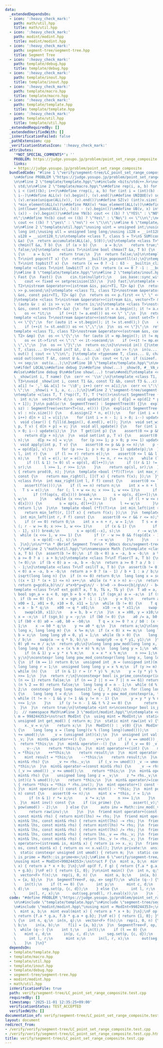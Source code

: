 ```yaml
---
data:
  _extendedDependsOn:
  - icon: ':heavy_check_mark:'
    path: math/util.hpp
    title: math/util.hpp
  - icon: ':heavy_check_mark:'
    path: modint/modint.hpp
    title: modint/modint.hpp
  - icon: ':heavy_check_mark:'
    path: segment-tree/segment-tree.hpp
    title: Segment Tree
  - icon: ':heavy_check_mark:'
    path: template/debug.hpp
    title: template/debug.hpp
  - icon: ':heavy_check_mark:'
    path: template/inout.hpp
    title: template/inout.hpp
  - icon: ':heavy_check_mark:'
    path: template/macro.hpp
    title: template/macro.hpp
  - icon: ':heavy_check_mark:'
    path: template/template.hpp
    title: template/template.hpp
  - icon: ':heavy_check_mark:'
    path: template/util.hpp
    title: template/util.hpp
  _extendedRequiredBy: []
  _extendedVerifiedWith: []
  _isVerificationFailed: false
  _pathExtension: cpp
  _verificationStatusIcon: ':heavy_check_mark:'
  attributes:
    '*NOT_SPECIAL_COMMENTS*': ''
    PROBLEM: https://judge.yosupo.jp/problem/point_set_range_composite
    links:
    - https://judge.yosupo.jp/problem/point_set_range_composite
  bundledCode: "#line 1 \"verify/segment-tree/LC_point_set_range_composite.test.cpp\"\
    \n#define PROBLEM \"https://judge.yosupo.jp/problem/point_set_range_composite\"\
    \n\n#line 2 \"template/template.hpp\"\n#include <bits/stdc++.h>\nusing namespace\
    \ std;\n\n#line 2 \"template/macro.hpp\"\n#define rep(i, a, b) for (int i = (a);\
    \ i < (int)(b); i++)\n#define rrep(i, a, b) for (int i = (int)(b) - 1; i >= (a);\
    \ i--)\n#define ALL(v) (v).begin(), (v).end()\n#define UNIQUE(v) sort(ALL(v)),\
    \ (v).erase(unique(ALL(v)), (v).end())\n#define SZ(v) (int)v.size()\n#define MIN(v)\
    \ *min_element(ALL(v))\n#define MAX(v) *max_element(ALL(v))\n#define LB(v, x)\
    \ int(lower_bound(ALL(v), (x)) - (v).begin())\n#define UB(v, x) int(upper_bound(ALL(v),\
    \ (x)) - (v).begin())\n#define YN(b) cout << ((b) ? \"YES\" : \"NO\") << \"\\\
    n\";\n#define Yn(b) cout << ((b) ? \"Yes\" : \"No\") << \"\\n\";\n#define yn(b)\
    \ cout << ((b) ? \"yes\" : \"no\") << \"\\n\";\n#line 6 \"template/template.hpp\"\
    \n\n#line 2 \"template/util.hpp\"\nusing uint = unsigned int;\nusing ll = long\
    \ long int;\nusing ull = unsigned long long;\nusing i128 = __int128_t;\nusing\
    \ u128 = __uint128_t;\n\ntemplate <class T, class S = T>\nS SUM(const vector<T>\
    \ &a) {\n  return accumulate(ALL(a), S(0));\n}\ntemplate <class T>\ninline bool\
    \ chmin(T &a, T b) {\n  if (a > b) {\n    a = b;\n    return true;\n  }\n  return\
    \ false;\n}\ntemplate <class T>\ninline bool chmax(T &a, T b) {\n  if (a < b)\
    \ {\n    a = b;\n    return true;\n  }\n  return false;\n}\n\ntemplate <class\
    \ T>\nint popcnt(T x) {\n  return __builtin_popcountll(x);\n}\ntemplate <class\
    \ T>\nint topbit(T x) {\n  return (x == 0 ? -1 : 63 - __builtin_clzll(x));\n}\n\
    template <class T>\nint lowbit(T x) {\n  return (x == 0 ? -1 : __builtin_ctzll(x));\n\
    }\n#line 8 \"template/template.hpp\"\n\n#line 2 \"template/inout.hpp\"\nstruct\
    \ Fast {\n  Fast() {\n    cin.tie(nullptr);\n    ios_base::sync_with_stdio(false);\n\
    \    cout << fixed << setprecision(15);\n  }\n} fast;\n\ntemplate <class T1, class\
    \ T2>\nistream &operator>>(istream &is, pair<T1, T2> &p) {\n  return is >> p.first\
    \ >> p.second;\n}\ntemplate <class T1, class T2>\nostream &operator<<(ostream\
    \ &os, const pair<T1, T2> &p) {\n  return os << p.first << \" \" << p.second;\n\
    }\ntemplate <class T>\nistream &operator>>(istream &is, vector<T> &a) {\n  for\
    \ (auto &v : a) is >> v;\n  return is;\n}\ntemplate <class T>\nostream &operator<<(ostream\
    \ &os, const vector<T> &a) {\n  for (auto it = a.begin(); it != a.end();) {\n\
    \    os << *it;\n    if (++it != a.end()) os << \" \";\n  }\n  return os;\n}\n\
    template <class T>\nostream &operator<<(ostream &os, const set<T> &st) {\n  os\
    \ << \"{\";\n  for (auto it = st.begin(); it != st.end();) {\n    os << *it;\n\
    \    if (++it != st.end()) os << \",\";\n  }\n  os << \"}\";\n  return os;\n}\n\
    template <class T1, class T2>\nostream &operator<<(ostream &os, const map<T1,\
    \ T2> &mp) {\n  os << \"{\";\n  for (auto it = mp.begin(); it != mp.end();) {\n\
    \    os << it->first << \":\" << it->second;\n    if (++it != mp.end()) os <<\
    \ \",\";\n  }\n  os << \"}\";\n  return os;\n}\n\nvoid in() {}\ntemplate <typename\
    \ T, class... U>\nvoid in(T &t, U &...u) {\n  cin >> t;\n  in(u...);\n}\nvoid\
    \ out() { cout << \"\\n\"; }\ntemplate <typename T, class... U, char sep = ' '>\n\
    void out(const T &t, const U &...u) {\n  cout << t;\n  if (sizeof...(u)) cout\
    \ << sep;\n  out(u...);\n}\n#line 10 \"template/template.hpp\"\n\n#line 2 \"template/debug.hpp\"\
    \n#ifdef LOCAL\n#define debug 1\n#define show(...) _show(0, #__VA_ARGS__, __VA_ARGS__)\n\
    #else\n#define debug 0\n#define show(...) true\n#endif\ntemplate <class T>\nvoid\
    \ _show(int i, T name) {\n  cerr << '\\n';\n}\ntemplate <class T1, class T2, class...\
    \ T3>\nvoid _show(int i, const T1 &a, const T2 &b, const T3 &...c) {\n  for (;\
    \ a[i] != ',' && a[i] != '\\0'; i++) cerr << a[i];\n  cerr << \":\" << b << \"\
    \ \";\n  _show(i + 1, a, c...);\n}\n#line 2 \"segment-tree/segment-tree.hpp\"\n\
    \ntemplate <class T, T (*op)(T, T), T (*e)()>\nstruct SegmentTree {\n private:\n\
    \  int n;\n  vector<T> d;\n  void update(int p) { d[p] = op(d[2 * p], d[2 * p\
    \ + 1]); }\n\n public:\n  SegmentTree() : SegmentTree(0) {}\n  explicit SegmentTree(int\
    \ sz) : SegmentTree(vector<T>(sz, e())) {}\n  explicit SegmentTree(const vector<T>&\
    \ v) : n(v.size()) {\n    d.assign(2 * n, e());\n    for (int i = 0; i < v.size();\
    \ i++) d[n + i] = v[i];\n    for (int i = n - 1; i > 0; i--) update(i);\n  }\n\
    \  void clear() { fill(d.begin(), d.end(), e()); }\n\n  void set_without_update(int\
    \ p, T v) { d[n + p] = v; }\n  void all_update() {\n    for (int i = n - 1; i\
    \ > 0; i--) update(i);\n  }\n  T get(int p) {\n    assert(0 <= p && p <= n);\n\
    \    return d[p + n];\n  }\n  void set(int p, T v) {\n    assert(0 <= p && p <=\
    \ n);\n    d[p += n] = v;\n    for (p >>= 1; p > 0; p >>= 1) update(p);\n  }\n\
    \  void apply(int p, T v) {\n    assert(0 <= p && p <= n);\n    p += n;\n    d[p]\
    \ = op(d[p], v);\n    for (p >>= 1; p > 0; p >>= 1) update(p);\n  }\n  T prod(int\
    \ l, int r) {\n    if (l >= r) return e();\n    assert(0 <= l && l <= r && r <=\
    \ n);\n    T sl = e(), sr = e();\n    l += n, r += n;\n    while (l < r) {\n \
    \     if ((l & 1) != 0) sl = op(sl, d[l++]);\n      if ((r & 1) != 0) sr = op(d[--r],\
    \ sr);\n      l >>= 1, r >>= 1;\n    }\n    return op(sl, sr);\n  }\n  T all_prod()\
    \ { return prod(0, n); }\n\n  template <bool (*f)(T)>\n  int max_right(int l)\
    \ const {\n    return max_right(l, [](T x) { return f(x); });\n  }\n  template\
    \ <class F>\n  int max_right(int l, F f) const {\n    assert(0 <= l && l <= n);\n\
    \    assert(f(e()));\n    if (l == n) return n;\n    int x = n + l, w = 1;\n \
    \   T s = e();\n    for (; l + w <= n; x >>= 1, w <<= 1)\n      if (x & 1) {\n\
    \        if (!f(op(s, d[x]))) break;\n        s = op(s, d[x++]);\n        l +=\
    \ w;\n      }\n    while (x <<= 1, w >>= 1) {\n      if (l + w <= n && f(op(s,\
    \ d[x]))) {\n        s = op(s, d[l++]);\n        l += w;\n      }\n    }\n   \
    \ return l;\n  }\n\n  template <bool (*f)(T)>\n  int min_left(int r) const {\n\
    \    return min_left(r, [](T x) { return f(x); });\n  }\n  template <class F>\n\
    \  int min_left(int r, F f) const {\n    assert(0 <= r && r <= n);\n    assert(f(e()));\n\
    \    if (r == 0) return 0;\n    int x = n + r, w = 1;\n    T s = e();\n    for\
    \ (; r - w >= 0; x >>= 1, w <<= 1)\n      if (x & 1) {\n        if (!f(op(d[x\
    \ - 1], s))) break;\n        s = op(d[--x], s);\n        r -= w;\n      }\n  \
    \  while (x <<= 1, w >>= 1) {\n      if (r - w >= 0 && f(op(d[x - 1], s))) {\n\
    \        s = op(d[--x], s);\n        r -= w;\n      }\n    }\n    return r;\n\
    \  }\n};\n\n/**\n * @brief Segment Tree\n * @docs docs/segment-tree/segment-tree.md\n\
    \ */\n#line 2 \"math/util.hpp\"\n\nnamespace Math {\ntemplate <class T>\nT safe_mod(T\
    \ a, T b) {\n  assert(b != 0);\n  if (b < 0) a = -a, b = -b;\n  a %= b;\n  return\
    \ a >= 0 ? a : a + b;\n}\ntemplate <class T>\nT floor(T a, T b) {\n  assert(b\
    \ != 0);\n  if (b < 0) a = -a, b = -b;\n  return a >= 0 ? a / b : (a + 1) / b\
    \ - 1;\n}\ntemplate <class T>\nT ceil(T a, T b) {\n  assert(b != 0);\n  if (b\
    \ < 0) a = -a, b = -b;\n  return a > 0 ? (a - 1) / b + 1 : a / b;\n}\nlong long\
    \ isqrt(long long n) {\n  if (n <= 0) return 0;\n  long long x = sqrt(n);\n  while\
    \ ((x + 1) * (x + 1) <= n) x++;\n  while (x * x > n) x--;\n  return x;\n}\n//\
    \ return g=gcd(a,b)\n// a*x+b*y=g\n// - b!=0 -> 0<=x<|b|/g\n// - b=0  -> ax=g\n\
    template <class T>\nT ext_gcd(T a, T b, T& x, T& y) {\n  T a0 = a, b0 = b;\n \
    \ bool sgn_a = a < 0, sgn_b = b < 0;\n  if (sgn_a) a = -a;\n  if (sgn_b) b = -b;\n\
    \  if (b == 0) {\n    x = sgn_a ? -1 : 1;\n    y = 0;\n    return a;\n  }\n  T\
    \ x00 = 1, x01 = 0, x10 = 0, x11 = 1;\n  while (b != 0) {\n    T q = a / b, r\
    \ = a - b * q;\n    x00 -= q * x01;\n    x10 -= q * x11;\n    swap(x00, x01);\n\
    \    swap(x10, x11);\n    a = b, b = r;\n  }\n  x = x00, y = x10;\n  if (sgn_a)\
    \ x = -x;\n  if (sgn_b) y = -y;\n  if (b0 != 0) {\n    a0 /= a, b0 /= a;\n   \
    \ if (b0 < 0) a0 = -a0, b0 = -b0;\n    T q = x >= 0 ? x / b0 : (x + 1) / b0 -\
    \ 1;\n    x -= b0 * q;\n    y += a0 * q;\n  }\n  return a;\n}\nlong long inv_mod(long\
    \ long x, long long m) {\n  x %= m;\n  if (x < 0) x += m;\n  long long a = m,\
    \ b = x;\n  long long y0 = 0, y1 = 1;\n  while (b > 0) {\n    long long q = a\
    \ / b;\n    swap(a -= q * b, b);\n    swap(y0 -= q * y1, y1);\n  }\n  if (y0 <\
    \ 0) y0 += m / a;\n  return y0;\n}\nlong long pow_mod(long long x, long long n,\
    \ long long m) {\n  x = (x % m + m) % m;\n  long long y = 1;\n  while (n) {\n\
    \    if (n & 1) y = y * x % m;\n    x = x * x % m;\n    n >>= 1;\n  }\n  return\
    \ y;\n}\nconstexpr long long pow_mod_constexpr(long long x, long long n, int m)\
    \ {\n  if (m == 1) return 0;\n  unsigned int _m = (unsigned int)(m);\n  unsigned\
    \ long long r = 1;\n  unsigned long long y = x % m;\n  if (y >= m) y += m;\n \
    \ while (n) {\n    if (n & 1) r = (r * y) % _m;\n    y = (y * y) % _m;\n    n\
    \ >>= 1;\n  }\n  return r;\n}\nconstexpr bool is_prime_constexpr(int n) {\n  if\
    \ (n <= 1) return false;\n  if (n == 2 || n == 7 || n == 61) return true;\n  if\
    \ (n % 2 == 0) return false;\n  long long d = n - 1;\n  while (d % 2 == 0) d /=\
    \ 2;\n  constexpr long long bases[3] = {2, 7, 61};\n  for (long long a : bases)\
    \ {\n    long long t = d;\n    long long y = pow_mod_constexpr(a, t, n);\n   \
    \ while (t != n - 1 && y != 1 && y != n - 1) {\n      y = y * y % n;\n      t\
    \ <<= 1;\n    }\n    if (y != n - 1 && t % 2 == 0) {\n      return false;\n  \
    \  }\n  }\n  return true;\n}\ntemplate <int n>\nconstexpr bool is_prime = is_prime_constexpr(n);\n\
    };  // namespace Math\n#line 3 \"modint/modint.hpp\"\n\ntemplate <unsigned int\
    \ m = 998244353>\nstruct ModInt {\n  using mint = ModInt;\n  static constexpr\
    \ unsigned int get_mod() { return m; }\n  static mint raw(int v) {\n    mint x;\n\
    \    x._v = v;\n    return x;\n  }\n  ModInt() : _v(0) {}\n  ModInt(int64_t v)\
    \ {\n    long long x = (long long)(v % (long long)(umod()));\n    if (x < 0) x\
    \ += umod();\n    _v = (unsigned int)(x);\n  }\n  unsigned int val() const { return\
    \ _v; }\n  mint& operator++() {\n    _v++;\n    if (_v == umod()) _v = 0;\n  \
    \  return *this;\n  }\n  mint& operator--() {\n    if (_v == 0) _v = umod();\n\
    \    _v--;\n    return *this;\n  }\n  mint operator++(int) {\n    mint result\
    \ = *this;\n    ++*this;\n    return result;\n  }\n  mint operator--(int) {\n\
    \    mint result = *this;\n    --*this;\n    return result;\n  }\n  mint& operator+=(const\
    \ mint& rhs) {\n    _v += rhs._v;\n    if (_v >= umod()) _v -= umod();\n    return\
    \ *this;\n  }\n  mint& operator-=(const mint& rhs) {\n    _v -= rhs._v;\n    if\
    \ (_v >= umod()) _v += umod();\n    return *this;\n  }\n  mint& operator*=(const\
    \ mint& rhs) {\n    unsigned long long z = _v;\n    z *= rhs._v;\n    _v = (unsigned\
    \ int)(z % umod());\n    return *this;\n  }\n  mint& operator/=(const mint& rhs)\
    \ { return *this = *this * rhs.inv(); }\n  mint operator+() const { return *this;\
    \ }\n  mint operator-() const { return mint() - *this; }\n  mint pow(long long\
    \ n) const {\n    assert(0 <= n);\n    mint x = *this, r = 1;\n    while (n) {\n\
    \      if (n & 1) r *= x;\n      x *= x;\n      n >>= 1;\n    }\n    return r;\n\
    \  }\n  mint inv() const {\n    if (is_prime) {\n      assert(_v);\n      return\
    \ pow(umod() - 2);\n    } else {\n      auto inv = Math::inv_mod(_v, umod());\n\
    \      return raw(inv);\n    }\n  }\n  friend mint operator+(const mint& lhs,\
    \ const mint& rhs) { return mint(lhs) += rhs; }\n  friend mint operator-(const\
    \ mint& lhs, const mint& rhs) { return mint(lhs) -= rhs; }\n  friend mint operator*(const\
    \ mint& lhs, const mint& rhs) { return mint(lhs) *= rhs; }\n  friend mint operator/(const\
    \ mint& lhs, const mint& rhs) { return mint(lhs) /= rhs; }\n  friend bool operator==(const\
    \ mint& lhs, const mint& rhs) { return lhs._v == rhs._v; }\n  friend bool operator!=(const\
    \ mint& lhs, const mint& rhs) { return lhs._v != rhs._v; }\n  friend istream&\
    \ operator>>(istream& is, mint& x) { return is >> x._v; }\n  friend ostream& operator<<(ostream&\
    \ os, const mint& x) { return os << x.val(); }\n\n private:\n  unsigned int _v;\n\
    \  static constexpr unsigned int umod() { return m; }\n  static constexpr bool\
    \ is_prime = Math::is_prime<m>;\n};\n#line 6 \"verify/segment-tree/LC_point_set_range_composite.test.cpp\"\
    \nusing mint = ModInt<998244353>;\nstruct F {\n  mint a, b;\n  mint eval(mint\
    \ x) { return a * x + b; }\n};\nF op(F f, F g) { return {f.a * g.a, f.b * g.a\
    \ + g.b}; }\nF e() { return {1, 0}; }\n\nint main() {\n  int n, q;\n  in(n, q);\n\
    \  vector<F> f(n);\n  rep(i, 0, n) {\n    mint a, b;\n    in(a, b);\n    f[i]\
    \ = {a, b};\n  }\n  SegmentTree<F, op, e> seg(f);\n  while (q--) {\n    int t;\n\
    \    in(t);\n    if (t == 0) {\n      int p;\n      mint c, d;\n      in(p, c,\
    \ d);\n      seg.set(p, {c, d});\n    } else {\n      int l, r;\n      mint x;\n\
    \      in(l, r, x);\n      out(seg.prod(l, r).eval(x));\n    }\n  }\n}\n"
  code: "#define PROBLEM \"https://judge.yosupo.jp/problem/point_set_range_composite\"\
    \n\n#include \"template/template.hpp\"\n#include \"segment-tree/segment-tree.hpp\"\
    \n#include \"modint/modint.hpp\"\nusing mint = ModInt<998244353>;\nstruct F {\n\
    \  mint a, b;\n  mint eval(mint x) { return a * x + b; }\n};\nF op(F f, F g) {\
    \ return {f.a * g.a, f.b * g.a + g.b}; }\nF e() { return {1, 0}; }\n\nint main()\
    \ {\n  int n, q;\n  in(n, q);\n  vector<F> f(n);\n  rep(i, 0, n) {\n    mint a,\
    \ b;\n    in(a, b);\n    f[i] = {a, b};\n  }\n  SegmentTree<F, op, e> seg(f);\n\
    \  while (q--) {\n    int t;\n    in(t);\n    if (t == 0) {\n      int p;\n  \
    \    mint c, d;\n      in(p, c, d);\n      seg.set(p, {c, d});\n    } else {\n\
    \      int l, r;\n      mint x;\n      in(l, r, x);\n      out(seg.prod(l, r).eval(x));\n\
    \    }\n  }\n}"
  dependsOn:
  - template/template.hpp
  - template/macro.hpp
  - template/util.hpp
  - template/inout.hpp
  - template/debug.hpp
  - segment-tree/segment-tree.hpp
  - modint/modint.hpp
  - math/util.hpp
  isVerificationFile: true
  path: verify/segment-tree/LC_point_set_range_composite.test.cpp
  requiredBy: []
  timestamp: '2025-11-01 12:35:25+09:00'
  verificationStatus: TEST_ACCEPTED
  verifiedWith: []
documentation_of: verify/segment-tree/LC_point_set_range_composite.test.cpp
layout: document
redirect_from:
- /verify/verify/segment-tree/LC_point_set_range_composite.test.cpp
- /verify/verify/segment-tree/LC_point_set_range_composite.test.cpp.html
title: verify/segment-tree/LC_point_set_range_composite.test.cpp
---
```

